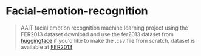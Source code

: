 # Facial-emotion-recognition
>AAIT
facial emotion recognition machine learning project using the FER2013 dataset
download and use the fer2013 dataset from [huggingface](https://huggingface.co/spaces/mxz/emtion/blob/c697775e0adc35a9cec32bd4d3484b5f5a263748/fer2013.csv)
>if you'd like to make the .csv file from scratch, dataset is available at [FER2013](https://www.kaggle.com/datasets/msambare/fer2013)
